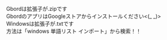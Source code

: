Gbordは拡張子が.zipです<br>
GbordのアプリはGoogleストアからインストールください<(_ _)><br>
Windowsは拡張子が.txtです<br>
方法は「windows 単語リスト インポート」から検索！！
